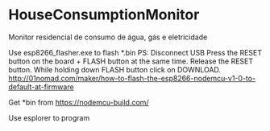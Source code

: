 # HouseConsumptionMonitor
Monitor residencial de consumo de água, gás e eletricidade 


Use esp8266_flasher.exe to flash *.bin
PS:
Disconnect USB
Press the RESET button on the board + FLASH button at the same time.
Release the RESET button. While holding down FLASH button click on DOWNLOAD.
http://01nomad.com/maker/how-to-flash-the-esp8266-nodemcu-v1-0-to-default-at-firmware

Get *bin from https://nodemcu-build.com/

Use esplorer to program
